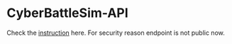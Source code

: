 # CyberBattleSim-API
Check the [instruction](https://github.com/Screamer-Y/CyberBattleSim-API/blob/main/CyberBattleSim%20Demo%20API%20Document.md) here.
For security reason endpoint is not public now.
